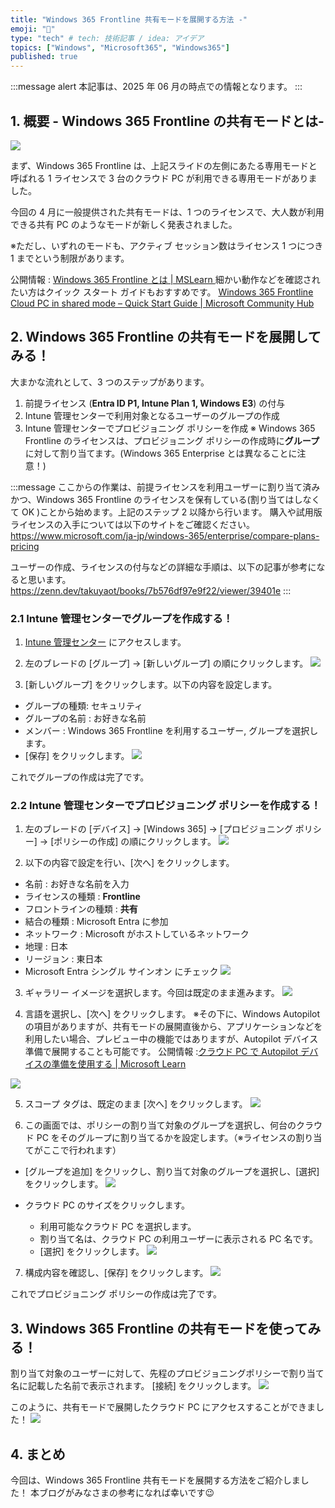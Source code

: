 ```yaml
---
title: "Windows 365 Frontline 共有モードを展開する方法 -"
emoji: "🚁"
type: "tech" # tech: 技術記事 / idea: アイデア
topics: ["Windows", "Microsoft365", "Windows365"]
published: true
---
```


:::message alert
本記事は、2025 年 06 月の時点での情報となります。
:::

## 1. 概要 - Windows 365 Frontline の共有モードとは- 

![](https://storage.googleapis.com/zenn-user-upload/5c888c80075f-20241204.png)

まず、Windows 365 Frontline は、上記スライドの左側にあたる専用モードと呼ばれる 1 ライセンスで 3 台のクラウド PC が利用できる専用モードがありました。

今回の 4 月に一般提供された共有モードは、1 つのライセンスで、大人数が利用できる共有 PC のようなモードが新しく発表されました。

※ただし、いずれのモードも、アクティブ セッション数はライセンス 1 つにつき 1 までという制限があります。

公開情報 : [Windows 365 Frontline とは | MSLearn ](https://learn.microsoft.com/ja-jp/windows-365/enterprise/introduction-windows-365-frontline#windows-365-frontline-in-shared-mode-preview)
細かい動作などを確認されたい方はクイック スタート ガイドもおすすめです。
[Windows 365 Frontline Cloud PC in shared mode – Quick Start Guide | Microsoft Community Hub](https://techcommunity.microsoft.com/discussions/windows365discussions/windows-365-frontline-cloud-pc-in-shared-mode-%E2%80%93-quick-start-guide/4399905)

## 2. Windows 365 Frontline の共有モードを展開してみる！

大まかな流れとして、3 つのステップがあります。
1. 前提ライセンス (**Entra ID P1, Intune Plan 1, Windows E3**) の付与  
2. Intune 管理センターで利用対象となるユーザーのグループの作成
3. Intune 管理センターでプロビジョニング ポリシーを作成
※ Windows 365 Frontline のライセンスは、プロビジョニング ポリシーの作成時に**グループ**に対して割り当てます。(Windows 365 Enterprise とは異なることに注意！)


:::message
ここからの作業は、前提ライセンスを利用ユーザーに割り当て済みかつ、Windows 365 Frontline のライセンスを保有している(割り当てはしなくて OK )ことから始めます。上記のステップ 2 以降から行います。
購入や試用版ライセンスの入手については以下のサイトをご確認ください。
https://www.microsoft.com/ja-jp/windows-365/enterprise/compare-plans-pricing

ユーザーの作成、ライセンスの付与などの詳細な手順は、以下の記事が参考になると思います。
https://zenn.dev/takuyaot/books/7b576df97e9f22/viewer/39401e
:::




### 2.1 Intune 管理センターでグループを作成する！

1. [Intune 管理センター](https://intune.microsoft.com/) にアクセスします。

2. 左のブレードの [グループ] -> [新しいグループ] の順にクリックします。
![](https://storage.googleapis.com/zenn-user-upload/155c8fbec8f6-20250603.png)

3. [新しいグループ] をクリックします。以下の内容を設定します。
- グループの種類: セキュリティ
- グループの名前 : お好きな名前
- メンバー : Windows 365 Frontline を利用するユーザー, グループを選択します。
- [保存] をクリックします。
![](https://storage.googleapis.com/zenn-user-upload/44a9a14e1eda-20250603.png)

これでグループの作成は完了です。

### 2.2 Intune 管理センターでプロビジョニング ポリシーを作成する！

1. 左のブレードの [デバイス] -> [Windows 365] -> [プロビジョニング ポリシー] -> [ポリシーの作成] の順にクリックします。
![](https://storage.googleapis.com/zenn-user-upload/8a8607d92dc8-20250602.png)

2. 以下の内容で設定を行い、[次へ] をクリックします。
- 名前 : お好きな名前を入力
- ライセンスの種類 : **Frontline**
- フロントラインの種類 : **共有**
- 結合の種類 : Microsoft Entra に参加
- ネットワーク : Microsoft がホストしているネットワーク
- 地理 : 日本
- リージョン : 東日本
- Microsoft Entra シングル サインオン にチェック
![](https://storage.googleapis.com/zenn-user-upload/1eca0c371bd3-20250602.png)

3. ギャラリー イメージを選択します。今回は既定のまま進みます。
![](https://storage.googleapis.com/zenn-user-upload/c2626df8b7f1-20250603.png)

4. 言語を選択し、[次へ] をクリックします。
※その下に、Windows Autopilot の項目がありますが、共有モードの展開直後から、アプリケーションなどを利用したい場合、プレビュー中の機能ではありますが、Autopilot デバイス準備で展開することも可能です。
公開情報 :[クラウド PC で Autopilot デバイスの準備を使用する | Microsoft Learn](https://learn.microsoft.com/ja-jp/windows-365/enterprise/autopilot-device-preparation)

![](https://storage.googleapis.com/zenn-user-upload/ae552814372a-20250603.png)

5. スコープ タグは、既定のまま [次へ] をクリックします。
![](https://storage.googleapis.com/zenn-user-upload/89a7af2b4dca-20250603.png)

6. この画面では、ポリシーの割り当て対象のグループを選択し、何台のクラウド PC をそのグループに割り当てるかを設定します。（※ライセンスの割り当てがここで行われます）
- [グループを追加] をクリックし、割り当て対象のグループを選択し、[選択] をクリックします。
![](https://storage.googleapis.com/zenn-user-upload/0ba4dcccd14c-20250603.png)

- クラウド PC のサイズをクリックします。
  - 利用可能なクラウド PC を選択します。
  - 割り当て名は、クラウド PC の利用ユーザーに表示される PC 名です。
  - [選択] をクリックします。
![](https://storage.googleapis.com/zenn-user-upload/3312716c4774-20250603.png)

7. 構成内容を確認し、[保存] をクリックします。
![](https://storage.googleapis.com/zenn-user-upload/a7e453bb30cb-20250603.png)

これでプロビジョニング ポリシーの作成は完了です。

## 3. Windows 365 Frontline の共有モードを使ってみる！

割り当て対象のユーザーに対して、先程のプロビジョニングポリシーで割り当て名に記載した名前で表示されます。
[接続] をクリックします。
![](https://storage.googleapis.com/zenn-user-upload/0cea3c8ae2c6-20250603.png)

このように、共有モードで展開したクラウド PC にアクセスすることができました！
![](https://storage.googleapis.com/zenn-user-upload/fa504b0ce0e0-20250603.png)

## 4. まとめ
今回は、Windows 365 Frontline 共有モードを展開する方法をご紹介しました！
本ブログがみなさまの参考になれば幸いです😉








